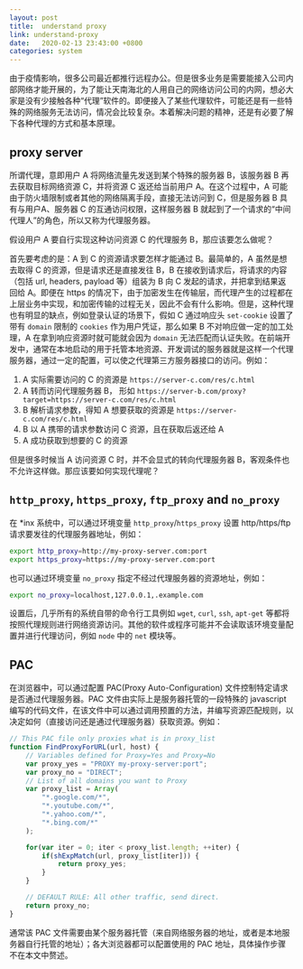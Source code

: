 ```yaml
---
layout: post
title:  understand proxy
link: understand-proxy
date:   2020-02-13 23:43:00 +0800
categories: system
---
```


由于疫情影响，很多公司最近都推行远程办公。但是很多业务是需要能接入公司内部网络才能开展的，为了能让天南海北的人用自己的网络访问公司的内网，想必大家是没有少接触各种“代理”软件的。即便接入了某些代理软件，可能还是有一些特殊的网络服务无法访问，情况会比较复杂。本着解决问题的精神，还是有必要了解下各种代理的方式和基本原理。

## proxy server

所谓代理，意即用户 A 将网络流量先发送到某个特殊的服务器 B，该服务器 B 再去获取目标网络资源 C，并将资源 C 返还给当前用户 A。在这个过程中，A 可能由于防火墙限制或者其他的网络隔离手段，直接无法访问到 C，但是服务器 B 具有与用户A、服务器 C 的互通访问权限，这样服务器 B 就起到了一个请求的“中间代理人”的角色，所以又称为代理服务器。

假设用户 A 要自行实现这种访问资源 C 的代理服务 B，那应该要怎么做呢？

首先要考虑的是：A 到 C 的资源请求要怎样才能通过 B。最简单的，A 虽然是想去取得 C 的资源，但是请求还是直接发往 B，B 在接收到请求后，将请求的内容（包括 url, headers, payload 等）组装为 B 向 C 发起的请求，并把拿到结果返回给 A。即便在 https 的情况下，由于加密发生在传输层，而代理产生的过程都在上层业务中实现，和加密传输的过程无关，因此不会有什么影响。但是，这种代理也有明显的缺点，例如登录认证的场景下，假如 C 通过响应头 `set-cookie` 设置了带有 `domain` 限制的 `cookies` 作为用户凭证，那么如果 B 不对响应做一定的加工处理，A 在拿到响应资源时就可能就会因为 `domain` 无法匹配而认证失败。在前端开发中，通常在本地启动的用于托管本地资源、开发调试的服务器就是这样一个代理服务器，通过一定的配置，可以使之代理第三方服务器接口的访问。例如：

1. A 实际需要访问的 C 的资源是 `https://server-c.com/res/c.html`
2. A 转而访问代理服务器 B， 形如 `https://server-b.com/proxy?target=https://server-c.com/res/c.html`
3. B 解析请求参数，得知 A 想要获取的资源是 `https://server-c.com/res/c.html`
4. B 以 A 携带的请求参数访问 C 资源，且在获取后返还给 A
5. A 成功获取到想要的 C 的资源

但是很多时候当 A 访问资源 C 时，并不会显式的转向代理服务器 B，客观条件也不允许这样做。那应该要如何实现代理呢？

## `http_proxy`, `https_proxy`, `ftp_proxy` and `no_proxy`

在 *inx 系统中，可以通过环境变量 `http_proxy`/`https_proxy` 设置 http/https/ftp 请求要发往的代理服务器地址，例如：

```bash
export http_proxy=http://my-proxy-server.com:port
export https_proxy=https://my-proxy-server.com:port
```

也可以通过环境变量 `no_proxy` 指定不经过代理服务器的资源地址，例如：

```bash
export no_proxy=localhost,127.0.0.1,.example.com
```

设置后，几乎所有的系统自带的命令行工具例如 `wget`, `curl`, `ssh`, `apt-get` 等都将按照代理规则进行网络资源访问。其他的软件或程序可能并不会读取该环境变量配置并进行代理访问，例如 `node` 中的 `net` 模块等。

## PAC

在浏览器中，可以通过配置 PAC(Proxy Auto-Configuration) 文件控制特定请求是否通过代理服务器。PAC 文件由实际上是服务器托管的一段特殊的 javascript 编写的代码文件，在该文件中可以通过调用预置的方法，并编写资源匹配规则，以决定如何（直接访问还是通过代理服务器）获取资源。例如：

```javascript
// This PAC file only proxies what is in proxy_list
function FindProxyForURL(url, host) {
    // Variables defined for Proxy=Yes and Proxy=No
    var proxy_yes = "PROXY my-proxy-server:port";
    var proxy_no = "DIRECT";
    // List of all domains you want to Proxy  
    var proxy_list = Array(
        "*.google.com/*",
        "*.youtube.com/*",
        "*.yahoo.com/*",
        "*.bing.com/*"
    );

    for(var iter = 0; iter < proxy_list.length; ++iter) {
        if(shExpMatch(url, proxy_list[iter])) {
            return proxy_yes;
        }
    }

    // DEFAULT RULE: All other traffic, send direct.  
    return proxy_no;
}
```

通常该 PAC 文件需要由某个服务器托管（来自网络服务器的地址，或者是本地服务器自行托管的地址）；各大浏览器都可以配置使用的 PAC 地址，具体操作步骤不在本文中赘述。 
